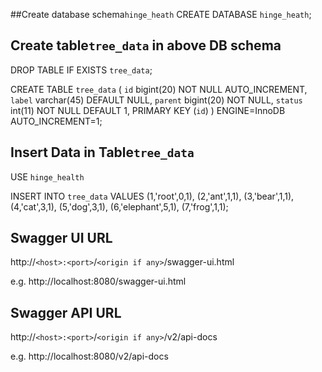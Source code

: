 
##Create database schema`hinge_heath` 
CREATE DATABASE `hinge_heath`;

## Create table`tree_data` in above DB schema

DROP TABLE IF EXISTS `tree_data`;

CREATE TABLE `tree_data` (
`id` bigint(20) NOT NULL AUTO_INCREMENT,
`label` varchar(45) DEFAULT NULL,
`parent` bigint(20) NOT NULL,
`status` int(11) NOT NULL DEFAULT 1,
PRIMARY KEY (`id`)
) ENGINE=InnoDB AUTO_INCREMENT=1;

## Insert Data in Table`tree_data`

USE `hinge_health`

INSERT INTO `tree_data` VALUES 
(1,'root',0,1),
(2,'ant',1,1),
(3,'bear',1,1),
(4,'cat',3,1),
(5,'dog',3,1),
(6,'elephant',5,1),
(7,'frog',1,1);

## Swagger UI URL
http://`<host>:<port>`/`<origin if any>`/swagger-ui.html

e.g. http://localhost:8080/swagger-ui.html

## Swagger API URL
http://`<host>:<port>`/`<origin if any>`/v2/api-docs

e.g. http://localhost:8080/v2/api-docs
